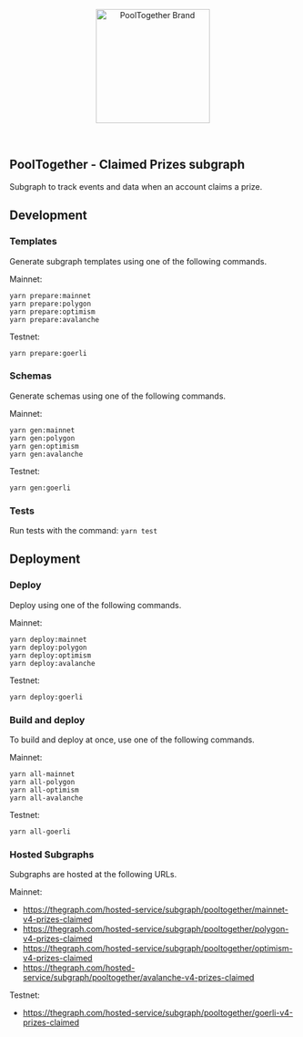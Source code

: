 <p align="center">
  <a href="https://github.com/pooltogether/pooltogether--brand-assets">
    <img src="https://github.com/pooltogether/pooltogether--brand-assets/blob/977e03604c49c63314450b5d432fe57d34747c66/logo/pooltogether-logo--purple-gradient.png?raw=true" alt="PoolTogether Brand" style="max-width:100%;" width="200">
  </a>
</p>

<br />

## PoolTogether - Claimed Prizes subgraph

Subgraph to track events and data when an account claims a prize.

## Development

### Templates

Generate subgraph templates using one of the following commands.

Mainnet:
```
yarn prepare:mainnet
yarn prepare:polygon
yarn prepare:optimism
yarn prepare:avalanche
```

Testnet:
```
yarn prepare:goerli
```

### Schemas

Generate schemas using one of the following commands.

Mainnet:
```
yarn gen:mainnet
yarn gen:polygon
yarn gen:optimism
yarn gen:avalanche
```

Testnet:
```
yarn gen:goerli
```

### Tests

Run tests with the command: `yarn test`

## Deployment

### Deploy

Deploy using one of the following commands.

Mainnet:
```
yarn deploy:mainnet
yarn deploy:polygon
yarn deploy:optimism
yarn deploy:avalanche
```

Testnet:
```
yarn deploy:goerli
```

### Build and deploy

To build and deploy at once, use one of the following commands.

Mainnet:
```
yarn all-mainnet
yarn all-polygon
yarn all-optimism
yarn all-avalanche
```

Testnet:
```
yarn all-goerli
```

### Hosted Subgraphs

Subgraphs are hosted at the following URLs.

Mainnet:
- https://thegraph.com/hosted-service/subgraph/pooltogether/mainnet-v4-prizes-claimed
- https://thegraph.com/hosted-service/subgraph/pooltogether/polygon-v4-prizes-claimed
- https://thegraph.com/hosted-service/subgraph/pooltogether/optimism-v4-prizes-claimed
- https://thegraph.com/hosted-service/subgraph/pooltogether/avalanche-v4-prizes-claimed

Testnet:
- https://thegraph.com/hosted-service/subgraph/pooltogether/goerli-v4-prizes-claimed

